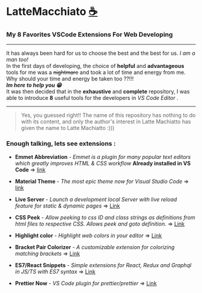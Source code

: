 # LatteMacchiato [☕](https://en.wikipedia.org/wiki/Latte_macchiato)
   
### My 8 Favorites VSCode Extensions For Web Developing
   
***
It has always been hard for us to choose the best and the best for us. *I am a man too!*     
In the first days of developing, the choice of **helpful** and **advantageous** tools for me was a ~~nightmare~~ and took a lot of time and energy from me. Why should your time and energy be taken too ??!!!     
***Im here to help you 😁***       
It was then decided that in the **exhaustive** and **complete** repository, I was able to introduce **8** useful tools for the developers in *VS Code Editor* .
***
   
> Yes, you guessed right!! The name of this repository has nothing to do with its content, and only the author's interest in Latte Machiatto has given the name to Latte Machiatto :)))
   
   
### Enough talking, lets see extensions :     
* **Emmet Abbreviation** - *Emmet is a plugin for many popular text editors which greatly improves HTML & CSS workflow* **Already installed in VS Code** => [link](https://emmet.io)         
    
* **Material Theme** - *The most epic theme now for Visual Studio Code* => [link](https://marketplace.visualstudio.com/items?itemName=Equinusocio.vsc-material-theme)    
    
* **Live Server** - *Launch a development local Server with live reload feature for static & dynamic pages* => [Link](https://marketplace.visualstudio.com/items?itemName=ritwickdey.LiveServer)     
    
* **CSS Peek** - *Allow peeking to css ID and class strings as definitions from html files to respective CSS. Allows peek and goto definition.* => [Link](https://marketplace.visualstudio.com/items?itemName=pranaygp.vscode-css-peek)   
    
* **Highlight color** - *Highlight web colors in your editor* => [Link](https://marketplace.visualstudio.com/items?itemName=naumovs.color-highlight)      
     
* **Bracket Pair Colorizer** - *A customizable extension for colorizing matching brackets* => [Link](https://marketplace.visualstudio.com/items?itemName=CoenraadS.bracket-pair-colorizer)    
     
* **ES7/React Snippets** - *Simple extensions for React, Redux and Graphql in JS/TS with ES7 syntax* => [Link](https://marketplace.visualstudio.com/items?itemName=dsznajder.es7-react-js-snippets)     
     
* **Prettier Now** - *VS Code plugin for prettier/prettier* => [Link](https://marketplace.visualstudio.com/items?itemName=esbenp.prettier-vscode)    
      
      
